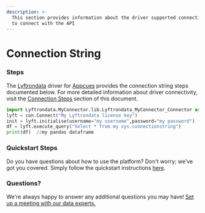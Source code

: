 ```yaml
---
description: >-
  This section provides information about the driver supported connection string
  to connect with the API
---
```


# Connection String

### Steps

The [Lyftrondata](https://www.lyftrondata.com/) driver for [Appcues](None) provides the connection string steps documented below. For more detailed information about driver connectivity, 
visit the [Connection Steps](../../../erp/dynamics-365-business-central/connection-steps.md) section of this document.

```python
import Lyftrondata.MyConnector.lib.Lyftrondata_MyConnector_Connector as con
lyft = con.Connect("My Lyftrondata license key")
init = lyft.initialise(username="my username",password="my password")
df = lyft.execute_query("Select * from my sys.connectionstring")
print(df)  //my pandas dataframe
```

### Quickstart Steps

Do you have questions about how to use the platform? Don't worry; we've got you covered. Simply follow the quickstart instructions [here](../driver-framework/README.md).

### Questions? <a href="#questions" id="questions"></a>

We're always happy to answer any additional questions you may have! [Set up a meeting with our data experts.](https://www.lyftrondata.com/book-a-meeting/)
